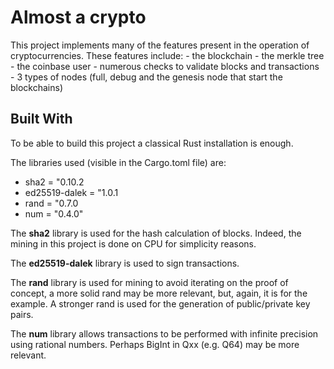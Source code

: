 # Almost a crypto

This project implements many of the features present in the operation of cryptocurrencies.
These features include:
    - the blockchain
    - the merkle tree
    - the coinbase user
    - numerous checks to validate blocks and transactions
    - 3 types of nodes (full, debug and the genesis node that start the blockchains)


## Built With

To be able to build this project a classical Rust installation is enough. 

The libraries used (visible in the Cargo.toml file) are:
 - sha2 = "0.10.2
 - ed25519-dalek = "1.0.1
 - rand = "0.7.0
 - num = "0.4.0"

The **sha2** library is used for the hash calculation of blocks. Indeed, the mining in this project is done on CPU for simplicity reasons.

The **ed25519-dalek** library is used to sign transactions.

The **rand** library is used for mining to avoid iterating on the proof of concept, a more solid rand may be more relevant, but, again, it is for the example. A stronger rand is used for the generation of public/private key pairs.

The **num** library allows transactions to be performed with infinite precision using rational numbers. Perhaps BigInt in Qxx (e.g. Q64) may be more relevant. 



